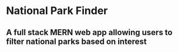 # National Park Finder

## A full stack MERN web app allowing users to filter national parks based on interest
